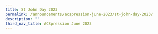 ```yaml
---
title: St John Day 2023
permalink: /announcements/acspression-june-2023/st-john-day-2023/
description: ""
third_nav_title: ACSpression June 2023
---
```

